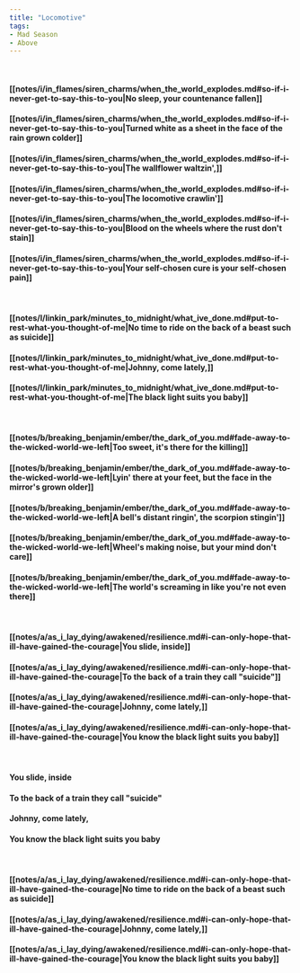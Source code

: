 ```yaml
---
title: "Locomotive"
tags:
- Mad Season
- Above
---
```

&nbsp;
#### [[notes/i/in_flames/siren_charms/when_the_world_explodes.md#so-if-i-never-get-to-say-this-to-you|No sleep, your countenance fallen]]
#### [[notes/i/in_flames/siren_charms/when_the_world_explodes.md#so-if-i-never-get-to-say-this-to-you|Turned white as a sheet in the face of the rain grown colder]]
#### [[notes/i/in_flames/siren_charms/when_the_world_explodes.md#so-if-i-never-get-to-say-this-to-you|The wallflower waltzin',]]
#### [[notes/i/in_flames/siren_charms/when_the_world_explodes.md#so-if-i-never-get-to-say-this-to-you|The locomotive crawlin']]
#### [[notes/i/in_flames/siren_charms/when_the_world_explodes.md#so-if-i-never-get-to-say-this-to-you|Blood on the wheels where the rust don't stain]]
#### [[notes/i/in_flames/siren_charms/when_the_world_explodes.md#so-if-i-never-get-to-say-this-to-you|Your self-chosen cure is your self-chosen pain]]
&nbsp;
#### [[notes/l/linkin_park/minutes_to_midnight/what_ive_done.md#put-to-rest-what-you-thought-of-me|No time to ride on the back of a beast such as suicide]]
#### [[notes/l/linkin_park/minutes_to_midnight/what_ive_done.md#put-to-rest-what-you-thought-of-me|Johnny, come lately,]]
#### [[notes/l/linkin_park/minutes_to_midnight/what_ive_done.md#put-to-rest-what-you-thought-of-me|The black light suits you baby]]
&nbsp;
#### [[notes/b/breaking_benjamin/ember/the_dark_of_you.md#fade-away-to-the-wicked-world-we-left|Too sweet, it's there for the killing]]
#### [[notes/b/breaking_benjamin/ember/the_dark_of_you.md#fade-away-to-the-wicked-world-we-left|Lyin' there at your feet, but the face in the mirror's grown older]]
#### [[notes/b/breaking_benjamin/ember/the_dark_of_you.md#fade-away-to-the-wicked-world-we-left|A bell's distant ringin', the scorpion stingin']]
#### [[notes/b/breaking_benjamin/ember/the_dark_of_you.md#fade-away-to-the-wicked-world-we-left|Wheel's making noise, but your mind don't care]]
#### [[notes/b/breaking_benjamin/ember/the_dark_of_you.md#fade-away-to-the-wicked-world-we-left|The world's screaming in like you're not even there]]
&nbsp;
#### [[notes/a/as_i_lay_dying/awakened/resilience.md#i-can-only-hope-that-ill-have-gained-the-courage|You slide, inside]]
#### [[notes/a/as_i_lay_dying/awakened/resilience.md#i-can-only-hope-that-ill-have-gained-the-courage|To the back of a train they call "suicide"]]
#### [[notes/a/as_i_lay_dying/awakened/resilience.md#i-can-only-hope-that-ill-have-gained-the-courage|Johnny, come lately,]]
#### [[notes/a/as_i_lay_dying/awakened/resilience.md#i-can-only-hope-that-ill-have-gained-the-courage|You know the black light suits you baby]]
&nbsp;
#### You slide, inside
#### To the back of a train they call "suicide"
#### Johnny, come lately,
#### You know the black light suits you baby
&nbsp;
#### [[notes/a/as_i_lay_dying/awakened/resilience.md#i-can-only-hope-that-ill-have-gained-the-courage|No time to ride on the back of a beast such as suicide]]
#### [[notes/a/as_i_lay_dying/awakened/resilience.md#i-can-only-hope-that-ill-have-gained-the-courage|Johnny, come lately,]]
#### [[notes/a/as_i_lay_dying/awakened/resilience.md#i-can-only-hope-that-ill-have-gained-the-courage|You know the black light suits you baby]]
